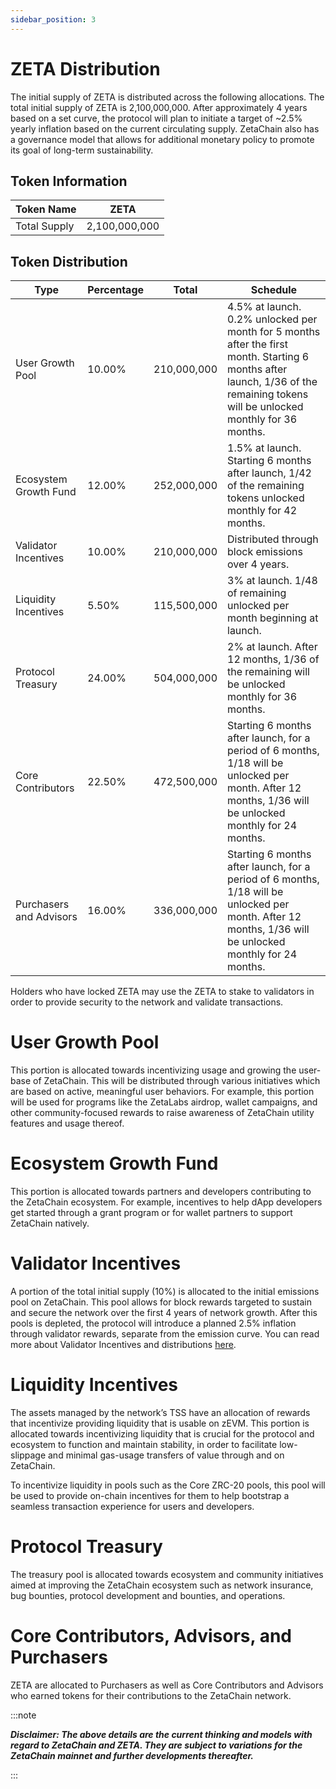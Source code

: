 ```yaml
---
sidebar_position: 3
---
```


# ZETA Distribution

The initial supply of ZETA is distributed across the following allocations. The total initial supply of ZETA is 2,100,000,000. After approximately 4 years based on a set curve, the protocol will plan to initiate a target of ~2.5% yearly inflation based on the current circulating supply. ZetaChain also has a governance model that allows for additional monetary policy to promote its goal of long-term sustainability.

## Token Information

| Token Name | ZETA |
| --- | --- |
| Total Supply | 2,100,000,000 |

## Token Distribution

| Type | Percentage | Total | Schedule |
| --- | --- | --- | --- |
| User Growth Pool | 10.00% | 210,000,000 | 4.5% at launch. 0.2% unlocked per month for 5 months after the first month. Starting 6 months after launch, 1/36 of the remaining tokens will be unlocked monthly for 36 months. |
| Ecosystem Growth Fund | 12.00% | 252,000,000 | 1.5% at launch. Starting 6 months after launch, 1/42 of the remaining tokens unlocked monthly for 42 months. |
| Validator Incentives | 10.00% | 210,000,000 | Distributed through block emissions over 4 years. |
| Liquidity Incentives | 5.50% | 115,500,000 | 3% at launch. 1/48 of remaining unlocked per month beginning at launch. |
| Protocol Treasury | 24.00% | 504,000,000 | 2% at launch. After 12 months, 1/36 of the remaining will be unlocked monthly for 36 months. |
| Core Contributors | 22.50% | 472,500,000 | Starting 6 months after launch, for a period of 6 months, 1/18 will be unlocked per month. After 12 months, 1/36 will be unlocked monthly for 24 months. |
| Purchasers and Advisors | 16.00% | 336,000,000 | Starting 6 months after launch, for a period of 6 months, 1/18 will be unlocked per month. After 12 months, 1/36 will be unlocked monthly for 24 months. |

Holders who have locked ZETA may use the ZETA to stake to validators in order to provide security to the network and validate transactions.

# User Growth Pool

This portion is allocated towards incentivizing usage and growing the user-base of ZetaChain. This will be distributed through various initiatives which are based on active, meaningful user behaviors. For example, this portion will be used for programs like the ZetaLabs airdrop, wallet campaigns, and other community-focused rewards to raise awareness of ZetaChain utility features and usage thereof.

# Ecosystem Growth Fund

This portion is allocated towards partners and developers contributing to the ZetaChain ecosystem. For example, incentives to help dApp developers get started through a grant program or for wallet partners to support ZetaChain natively.

# Validator Incentives

A portion of the total initial supply (10%) is allocated to the initial emissions pool on ZetaChain. This pool allows for block rewards targeted to sustain and secure the network over the first 4 years of network growth. After this pools is depleted, the protocol will introduce a planned 2.5% inflation through validator rewards, separate from the emission curve. You can read more about Validator Incentives and distributions [here](https://www.zetachain.com/docs/about/token-utility/validators/).

# Liquidity Incentives

The assets managed by the network’s TSS have an allocation of rewards that incentivize providing liquidity that is usable on zEVM. This portion is allocated towards incentivizing liquidity that is crucial for the protocol and ecosystem to function and maintain stability, in order to facilitate low-slippage and minimal gas-usage transfers of value through and on ZetaChain.

To incentivize liquidity in pools such as the Core ZRC-20 pools, this pool will be used to provide on-chain incentives for them to help bootstrap a seamless transaction experience for users and developers.

# Protocol Treasury

The treasury pool is allocated towards ecosystem and community initiatives aimed at improving the ZetaChain ecosystem such as network insurance, bug bounties, protocol development and bounties, and operations.

# Core Contributors, Advisors, and Purchasers

ZETA are allocated to Purchasers as well as Core Contributors and Advisors who earned tokens for their contributions to the ZetaChain network.

:::note

***Disclaimer: The above details are the current thinking and models with regard to ZetaChain and ZETA. They are subject to variations for the ZetaChain mainnet and further developments thereafter.***

:::
